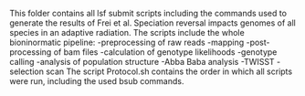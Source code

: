 This folder contains all lsf submit scripts including the commands used to generate the results of Frei et al. Speciation reversal impacts genomes of all species in an adaptive radiation.
The scripts include the whole bioninormatic pipeline:
  -preprocessing of raw reads
  -mapping
  -post-processing of bam files
  -calculation of genotype likelihoods
  -genotype calling
  -analysis of population structure
  -Abba Baba analysis
  -TWISST
  -selection scan
The script Protocol.sh contains the order in which all scripts were run, including the used bsub commands. 
